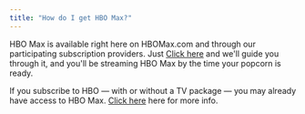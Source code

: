 ```yaml
---
title: "How do I get HBO Max?"
---
```


HBO Max is available right here on HBOMax.com and through our participating subscription providers. Just [Click here](/) and we'll guide you through it, and you'll be streaming HBO Max by the time your popcorn is ready.

If you subscribe to HBO — with or without a TV package — you may already have access to HBO Max. [Click here](/) here for more info.
